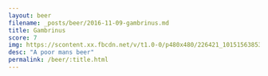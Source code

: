 ```yaml
---
layout: beer
filename: _posts/beer/2016-11-09-gambrinus.md
title: Gambrinus
score: 7
img: https://scontent.xx.fbcdn.net/v/t1.0-0/p480x480/226421_10151563853523745_546548236_n.jpg?oh=a6ef1f3110416268453f16e7b92e4848&oe=590DDFB4
desc: "A poor mans beer"
permalink: /beer/:title.html
---
```

